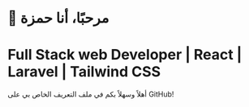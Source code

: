 # 👋 مرحبًا، أنا حمزة
# Full Stack web Developer | React | Laravel | Tailwind CSS

أهلاً وسهلاً بكم في ملف التعريف الخاص بي على GitHub!








<!-- # 👋 Hello, I'm [Your Name]

## 🚀 Full-Stack Developer | React | PHP | Laravel | Tailwind CSS | HTML

Welcome to my GitHub profile! I'm a passionate full-stack developer with expertise in building modern web applications. I love creating efficient, scalable, and user-friendly solutions using cutting-edge technologies.

![GitHub followers](https://img.shields.io/github/followers/yourusername?style=social)
![Twitter Follow](https://img.shields.io/twitter/follow/yourtwitterhandle?style=social)

## 🛠️ Tech Stack

- **Frontend:** React, JavaScript (ES6+), HTML5, CSS3, Tailwind CSS
- **Backend:** PHP, Laravel, Node.js, Express.js
- **Database:** MySQL, PostgreSQL, MongoDB
- **DevOps:** Docker, Git, GitHub Actions
- **Testing:** PHPUnit, Jest, React Testing Library
- **Other:** RESTful APIs, GraphQL, Webpack, Babel

## 🌟 Featured Projects

### Project 1: E-commerce Platform
A full-featured e-commerce solution built with React, Laravel, and MySQL.
- 🔗 [Live Demo](https://your-project-url.com)
- 📁 [GitHub Repo](https://github.com/yourusername/project-repo)

### Project 2: Task Management App
A responsive task management application using React, Tailwind CSS, and Laravel API.
- 🔗 [Live Demo](https://your-project-url.com)
- 📁 [GitHub Repo](https://github.com/yourusername/project-repo)

### Project 3: Real-time Chat Application
A real-time chat app built with React, Socket.io, and Node.js.
- 🔗 [Live Demo](https://your-project-url.com)
- 📁 [GitHub Repo](https://github.com/yourusername/project-repo)

## 📈 GitHub Stats

![Your GitHub stats](https://github-readme-stats.vercel.app/api?username=yourusername&show_icons=true&theme=radical)

## 🌐 Connect with Me

- 💼 [LinkedIn](https://www.linkedin.com/in/yourusername)
- 🐦 [Twitter](https://twitter.com/yourtwitterhandle)
- 🌐 [Personal Website/Portfolio](https://www.yourwebsite.com)

## 📚 Latest Blog Posts

- [Building Scalable Web Applications with React and Laravel](https://yourblog.com/post1)
- [Mastering Tailwind CSS: Tips and Tricks](https://yourblog.com/post2)
- [Optimizing Database Queries in Laravel](https://yourblog.com/post3)

## 🤝 Open to Collaborations

I'm always excited to work on interesting projects and contribute to open-source. If you have any ideas or proposals, feel free to reach out!

## 📫 How to Reach Me

- 📧 Email: your.email@example.com
- 💬 Discord: YourUsername#1234

---

⭐️ From [yourusername](https://github.com/yourusername) -->
